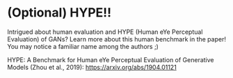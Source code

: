 # (Optional) HYPE!!

Intrigued about human evaluation and HYPE (Human eYe Perceptual Evaluation) of GANs? Learn more about this human benchmark in the paper! You may notice a familiar name among the authors ;)

HYPE: A Benchmark for Human eYe Perceptual Evaluation of Generative Models (Zhou et al., 2019): https://arxiv.org/abs/1904.01121